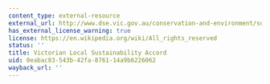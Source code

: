 ```yaml
---
content_type: external-resource
external_url: http://www.dse.vic.gov.au/conservation-and-environment/sustainability/victorian-local-sustainability-accord
has_external_license_warning: true
license: https://en.wikipedia.org/wiki/All_rights_reserved
status: ''
title: Victorian Local Sustainability Accord
uid: 0eabac83-543b-42fa-8761-14a9b6226062
wayback_url: ''
---
```

